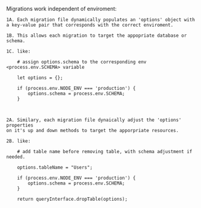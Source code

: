Migrations work independent of enviroment:



    1A. Each migration file dynamically populates an 'options' object with a key-value pair that corresponds with the correct enviroment.

    1B. This allows each migration to target the appopriate database or schema.

    1C. like: 

        # assign options.schema to the corresponding env <process.env.SCHEMA> variable

        let options = {};
    
        if (process.env.NODE_ENV === 'production') {
            options.schema = process.env.SCHEMA;
        }



    2A. Similary, each migration file dynaically adjust the 'options' properties 
    on it's up and down methods to target the apporpriate resources.

    2B. like:

        # add table name before removing table, with schema adjustment if needed.

        options.tableName = "Users";

        if (process.env.NODE_ENV === 'production') {
            options.schema = process.env.SCHEMA;
        }

        return queryInterface.dropTable(options);
